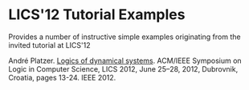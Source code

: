 ﻿LICS'12 Tutorial Examples
=========================

Provides a number of instructive simple examples originating from the invited tutorial at LICS'12

André Platzer.
[Logics of dynamical systems](http://dx.doi.org/10.1109/LICS.2012.13).
ACM/IEEE Symposium on Logic in Computer Science, LICS 2012, June 25–28, 2012, Dubrovnik, Croatia, pages 13-24. IEEE 2012.
